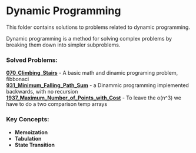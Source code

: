 # Dynamic Programming

This folder contains solutions to problems related to dynamic programming. 

Dynamic programming is a method for solving complex problems by breaking them down into simpler subproblems.

### Solved Problems:
 **[070_Climbing_Stairs](070_EASY_Climbing_Stairs.ts)** - A basic math and dinamic programing problem, fibbonaci  
 **[931_Minimum_Falling_Path_Sum](931_MEDIUM_Minimum_Falling_Path_Sum.go)** - a Dinammic programming implemented backwards, with no recursion  
 **[1937_Maximum_Number_of_Points_with_Cost](dynamic_programming/1937_MEDIUM_Maximum_Number_of_Points_with_Cost.go)** - To leave the o(n^3) we have to do a two comparison temp arrays  
 
### Key Concepts:
- **Memoization**
- **Tabulation**
- **State Transition**